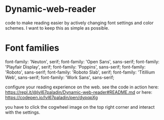 # Dynamic-web-reader
code to make reading easier by actively changing font settings and color schemes. I want to keep this as simple as possible.
# Font families
font-family: 'Neuton', serif;
font-family: 'Open Sans', sans-serif;
font-family: 'Playfair Display', serif;
font-family: 'Poppins', sans-serif;
font-family: 'Roboto', sans-serif;
font-family: 'Roboto Slab', serif;
font-family: 'Titillium Web', sans-serif;
font-family: 'Work Sans', sans-serif;

configure your reading experience on the web.
see the code in action here:
https://repl.it/@lvl67paladin/Dynamic-web-reader#README.md
or here:
https://codepen.io/lvl67paladin/pen/dypqpXg

you have to click the cogwheel image on the top right corner and interact with the settings.
